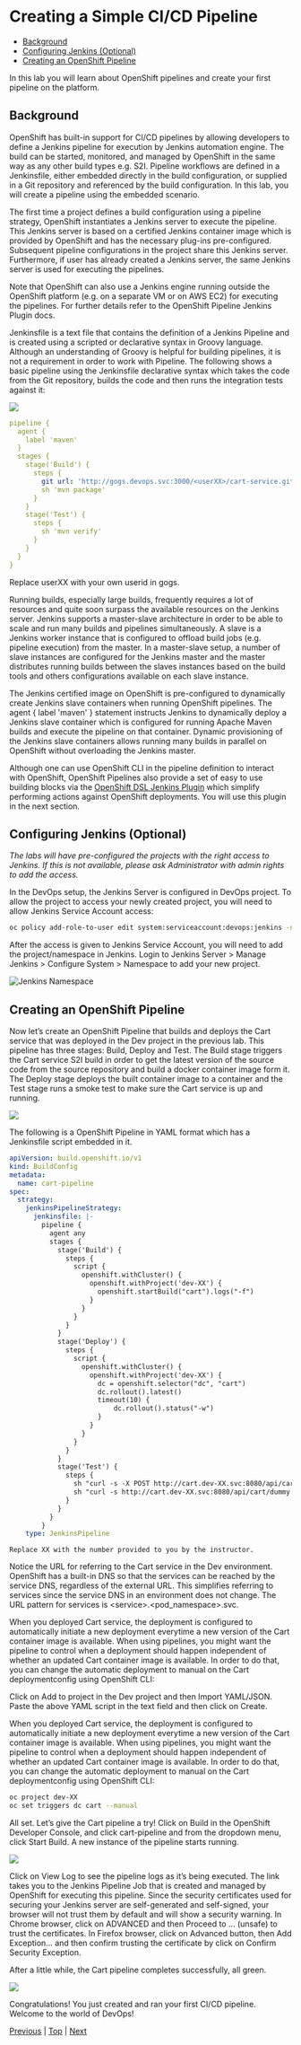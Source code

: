 # Creating a Simple CI/CD Pipeline

<!-- TOC -->

- [Background](#background)
- [Configuring Jenkins (Optional)](#configuring-jenkins-optional)
- [Creating an OpenShift Pipeline](#creating-an-openshift-pipeline)

<!-- /TOC -->

In this lab you will learn about OpenShift pipelines and create your first pipeline on the platform.

## Background
OpenShift has built-in support for CI/CD pipelines by allowing developers to define a Jenkins pipeline for execution by 
Jenkins automation engine. The build can be started, monitored, and managed by OpenShift in the same way as any other 
build types e.g. S2I. Pipeline workflows are defined in a Jenkinsfile, either embedded directly in the build 
configuration, or supplied in a Git repository and referenced by the build configuration. In this lab, you will create a 
pipeline using the embedded scenario.

The first time a project defines a build configuration using a pipeline strategy, OpenShift instantiates a Jenkins 
server to execute the pipeline. This Jenkins server is based on a certified Jenkins container image which is provided by 
OpenShift and has the necessary plug-ins pre-configured. Subsequent pipeline configurations in the project share this 
Jenkins server. Furthermore, if user has already created a Jenkins server, the same Jenkins server is used for executing 
the pipelines.

Note that OpenShift can also use a Jenkins engine running outside the OpenShift platform (e.g. on a separate VM or on 
AWS EC2) for executing the pipelines. For further details refer to the OpenShift Pipeline Jenkins Plugin docs.

Jenkinsfile is a text file that contains the definition of a Jenkins Pipeline and is created using a scripted or 
declarative syntax in Groovy language. Although an understanding of Groovy is helpful for building pipelines, it is not 
a requirement in order to work with Pipeline. The following shows a basic pipeline using the Jenkinsfile declarative 
syntax which takes the code from the Git repository, builds the code and then runs the integration tests against it:

![](img/devops-simple-pipeline-diagram.png)

```yaml
pipeline {
  agent {
    label 'maven'
  }
  stages {
    stage('Build') {
      steps {
        git url: 'http://gogs.devops.svc:3000/<userXX>/cart-service.git'
        sh 'mvn package'
      }
    }
    stage('Test') {
      steps {
        sh 'mvn verify'
      }
    }
  }
}
```
Replace userXX with your own userid in gogs.

Running builds, especially large builds, frequently requires a lot of resources and quite soon surpass the available 
resources on the Jenkins server. Jenkins supports a master-slave architecture in order to be able to scale and run many 
builds and pipelines simultaneously. A slave is a Jenkins worker instance that is configured to offload build jobs 
(e.g. pipeline execution) from the master. In a master-slave setup, a number of slave instances are configured for the 
Jenkins master and the master distributes running builds between the slaves instances based on the build tools and 
others configurations available on each slave instance.

The Jenkins certified image on OpenShift is pre-configured to dynamically create Jenkins slave containers when running 
OpenShift pipelines. The agent { label 'maven' } statement instructs Jenkins to dynamically deploy a Jenkins slave 
container which is configured for running Apache Maven builds and execute the pipeline on that container. Dynamic 
provisioning of the Jenkins slave containers allows running many builds in parallel on OpenShift without overloading 
the Jenkins master.

Although one can use OpenShift CLI in the pipeline definition to interact with OpenShift, OpenShift Pipelines also 
provide a set of easy to use building blocks via the 
[OpenShift DSL Jenkins Plugin](https://github.com/openshift/jenkins-client-plugin) which simplify performing actions 
against OpenShift deployments. You will use this plugin in the next section.

## Configuring Jenkins (Optional)

_The labs will have pre-configured the projects with the right access to Jenkins. If this is not available, please ask 
Administrator with admin rights to add the access._

In the DevOps setup, the Jenkins Server is configured in DevOps project. To allow the project to access your newly 
created project, you will need to allow Jenkins Service Account access:

```bash
oc policy add-role-to-user edit system:serviceaccount:devops:jenkins -n <project>
```

After the access is given to Jenkins Service Account, you will need to add the project/namespace in Jenkins. Login to 
Jenkins Server > Manage Jenkins > Configure System > Namespace to add your new project.

![Jenkins Namespace](img/devops-simple-pipeline-jenkins-namespace.png)

## Creating an OpenShift Pipeline
Now let’s create an OpenShift Pipeline that builds and deploys the Cart service that was deployed in the Dev project in 
the previous lab. This pipeline has three stages: Build, Deploy and Test. The Build stage triggers the Cart service S2I 
build in order to get the latest version of the source code from the source repository and build a docker container 
image form it. The Deploy stage deploys the built container image to a container and the Test stage runs a smoke test to 
make sure the Cart service is up and running.

![](img/devops-simple-pipeline-diagram-s2i.png)

The following is a OpenShift Pipeline in YAML format which has a Jenkinsfile script embedded in it.

```yaml
apiVersion: build.openshift.io/v1
kind: BuildConfig
metadata:
  name: cart-pipeline
spec:
  strategy:
    jenkinsPipelineStrategy:
      jenkinsfile: |-
        pipeline {
          agent any
          stages {
            stage('Build') {
              steps {
                script {
                  openshift.withCluster() {
                    openshift.withProject('dev-XX') {
                      openshift.startBuild("cart").logs("-f")
                    }
                  }
                }
              }
            }
            stage('Deploy') {
              steps {
                script {
                  openshift.withCluster() {
                    openshift.withProject('dev-XX') {
                      dc = openshift.selector("dc", "cart")
                      dc.rollout().latest()
                      timeout(10) {
                          dc.rollout().status("-w")
                      }
                    }
                  }
                }
              }
            }
            stage('Test') {
              steps {
                sh "curl -s -X POST http://cart.dev-XX.svc:8080/api/cart/dummy/666/1"
                sh "curl -s http://cart.dev-XX.svc:8080/api/cart/dummy | grep 'Dummy Product'"
              }
            }
          }
        }
    type: JenkinsPipeline
```

```
Replace XX with the number provided to you by the instructor.
```

Notice the URL for referring to the Cart service in the Dev environment. OpenShift has a built-in DNS so that the 
services can be reached by the service DNS, regardless of the external URL. This simplifies referring to services since 
the service DNS in an environment does not change. The URL pattern for services is \<service\>.\<pod_namespace\>.svc.

When you deployed Cart service, the deployment is configured to automatically initiate a new deployment everytime a new 
version of the Cart container image is available. When using pipelines, you might want the pipeline to control when a 
deployment should happen independent of whether an updated Cart container image is available. In order to do that, you 
can change the automatic deployment to manual on the Cart deploymentconfig using OpenShift CLI:

Click on Add to project in the Dev project and then Import YAML/JSON. Paste the above YAML script in the text field and 
then click on Create.

When you deployed Cart service, the deployment is configured to automatically initiate a new deployment everytime a new 
version of the Cart container image is available. When using pipelines, you might want the pipeline to control when a 
deployment should happen independent of whether an updated Cart container image is available. In order to do that, you 
can change the automatic deployment to manual on the Cart deploymentconfig using OpenShift CLI:

```bash
oc project dev-XX
oc set triggers dc cart --manual
```

All set. Let’s give the Cart pipeline a try! Click on Build in the OpenShift Developer Console, and click cart-pipeline
and from the dropdown menu, click Start Build. A new instance of the pipeline starts running.
                                               
![](img/devops-simple-pipeline-started.png)

Click on View Log to see the pipeline logs as it’s being executed. The link takes you to the Jenkins Pipeline Job that 
is created and managed by OpenShift for executing this pipeline. Since the security certificates used for securing your 
Jenkins server are self-generated and self-signed, your browser will not trust them by default and will show a security 
warning. In Chrome browser, click on ADVANCED and then Proceed to …​ (unsafe) to trust the certificates. In Firefox 
browser, click on Advanced button, then Add Exception…​ and then confirm trusting the certificate by click on Confirm 
Security Exception.

After a little while, the Cart pipeline completes successfully, all green.

![](img/devops-simple-pipeline-completed.png)

Congratulations! You just created and ran your first CI/CD pipeline. Welcome to the world of DevOps!

[Previous](devops-deployment-envs.md) | [Top](README.md) | [Next](devops-pipeline-scm.md)

